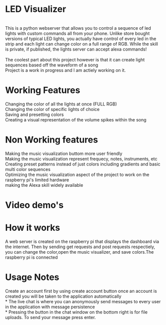 # LED Visualizer
<br>This is a python webserver that allows you to control a sequence of led lights with custom commands all from your phone. Unlike store bought versions of typical LED lights, you actually have control of every led in the strip and each light can change color on a full range of RGB. While the skill is private, if published, the lights server can accept alexa commands!<br>
<br>
The coolest part about this project however is that it can create light sequences based off the waveform of a song<br>
Project is a work in progress and I am actiely working on it.



<h1>Working Features</h1>
Changing the color of all the lights at once (FULL RGB)<br>
Changing the color of specific lights of choice<br>
Saving and presetting colors<br>
Creating a visual representation of the volume spikes within the song<br>

<h1>Non Working features</h1>
Making the music visualization buttom more user friendly<br>
Making the music visualization represent frequecy, notes, instruments, etc <br>
Creating preset patterns instead of just colors including gradients and basic multi color sequences<br>
Optimizing the music visualization aspect of the project to work on the raspberry pi's limited hardware<br>
making the Alexa skill widely available<br>

<h1> Video demo's</h1>


<h1> How it works</h1>
A web server is created on the raspberry pi that displays the dashboard via the internet. Then by sending get requests and post requests respectiely, you can change the color,open the music visualizer, and save colors.The raspberry pi is connected 

<h1> Usage Notes</h1>
Create an account first by using create account button once an account is created you will be taken to the application automatically <br>
* The live chat is where you can anonymously send messages to every user in the application with message persistence<br>
* Pressing the button in the chat window on the bottom right is for file uploads. To send your message press enter.



